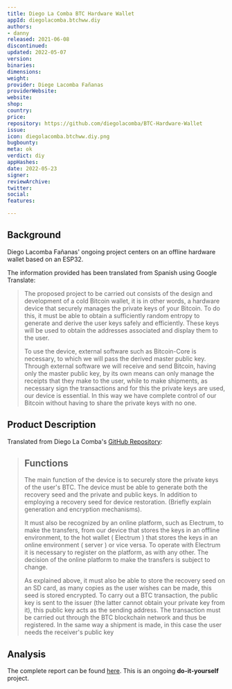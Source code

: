 ```yaml
---
title: Diego La Comba BTC Hardware Wallet
appId: diegolacomba.btchww.diy
authors:
- danny
released: 2021-06-08
discontinued: 
updated: 2022-05-07
version: 
binaries: 
dimensions: 
weight: 
provider: Diege Lacomba Fañanas
providerWebsite: 
website: 
shop: 
country: 
price: 
repository: https://github.com/diegolacomba/BTC-Hardware-Wallet
issue: 
icon: diegolacomba.btchww.diy.png
bugbounty: 
meta: ok
verdict: diy
appHashes: 
date: 2022-05-23
signer: 
reviewArchive: 
twitter: 
social: 
features: 

---
```


## Background 

Diego Lacomba Fañanas' ongoing project centers on an offline hardware wallet based on an ESP32. 

The information provided has been translated from Spanish using Google Translate:

> The proposed project to be carried out consists of the design and development of a cold Bitcoin wallet, it is in other words, a hardware device that securely manages the private keys of your Bitcoin. To do this, it must be able to obtain a sufficiently random entropy to generate and derive the user keys safely and efficiently. These keys will be used to obtain the addresses associated and display them to the user. 
>
> To use the device, external software such as Bitcoin-Core is necessary, to which we will pass the derived master public key. Through external software we will receive and send Bitcoin, having only the master public key, by its own means can only manage the receipts that they make to the user, while to make shipments, as necessary sign the transactions and for this the private keys are used, our device is essential. In this way we have complete control of our Bitcoin without having to share the private keys with no one.

## Product Description 

Translated from Diego La Comba's [GitHub Repository](https://github.com/diegolacomba/BTC-Hardware-Wallet): 

> ## Functions
> The main function of the device is to securely store the private keys of the user's BTC. The device must be able to generate both the recovery seed and the private and public keys. In addition to employing a recovery seed for device restoration. (Briefly explain generation and encryption mechanisms).
>
> It must also be recognized by an online platform, such as Electrum, to make the transfers, from our device that stores the keys in an offline environment, to the hot wallet ( Electrum ) that stores the keys in an online environment ( server ) or vice versa. To operate with Electrum it is necessary to register on the platform, as with any other. The decision of the online platform to make the transfers is subject to change.
>
> As explained above, it must also be able to store the recovery seed on an SD card, as many copies as the user wishes can be made, this seed is stored encrypted. To carry out a BTC transaction, the public key is sent to the issuer (the latter cannot obtain your private key from it), this public key acts as the sending address. The transaction must be carried out through the BTC blockchain network and thus be registered. In the same way a shipment is made, in this case the user needs the receiver's public key 

## Analysis 

The complete report can be found [here](https://github.com/diegolacomba/BTC-Hardware-Wallet/blob/master/Report.pdf). This is an ongoing **do-it-yourself** project. 
